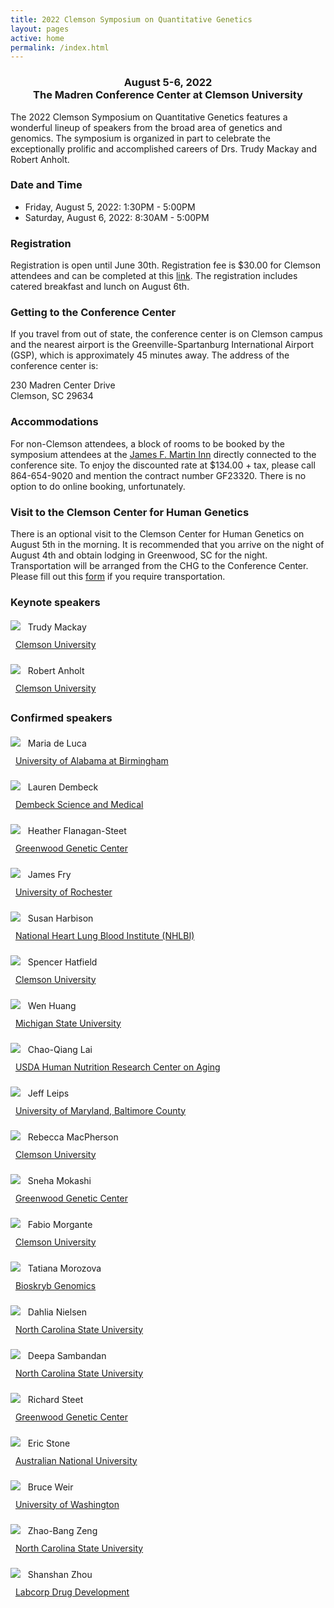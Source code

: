 ```yaml
---
title: 2022 Clemson Symposium on Quantitative Genetics
layout: pages
active: home
permalink: /index.html
---
```



<h3 style="text-align: center">August 5-6, 2022<br>The Madren Conference Center at Clemson University</h3>

The 2022 Clemson Symposium on Quantitative Genetics features a wonderful lineup of speakers from the broad area of genetics and genomics. The symposium is organized in part to celebrate the exceptionally prolific and accomplished careers of Drs. Trudy Mackay and Robert Anholt.

### Date and Time

- Friday, August 5, 2022: 1:30PM - 5:00PM
- Saturday, August 6, 2022: 8:30AM - 5:00PM

### Registration

Registration is open until June 30th. Registration fee is $30.00 for Clemson attendees and can be completed at this [link](https://tinyurl.com/2022ClemsonQG). The registration includes catered breakfast and lunch on August 6th.

### Getting to the Conference Center

If you travel from out of state, the conference center is on Clemson campus and the nearest airport is the Greenville-Spartanburg International Airport (GSP), which is approximately 45 minutes away. The address of the conference center is:

230 Madren Center Drive<br>
Clemson, SC 29634

### Accommodations

For non-Clemson attendees, a block of rooms to be booked by the symposium attendees at the [James F. Martin Inn](https://www.stayatclemson.com) directly connected to the conference site. To enjoy the discounted rate at $134.00 + tax, please call 864-654-9020 and mention the contract number GF23320. There is no option to do online booking, unfortunately.

### Visit to the Clemson Center for Human Genetics

There is an optional visit to the Clemson Center for Human Genetics on August 5th in the morning. It is recommended that you arrive on the night of August 4th and obtain lodging in Greenwood, SC for the night. Transportation will be arranged from the CHG to the Conference Center. Please fill out this [form](https://forms.gle/i74ZyrYczmYnhypt5) if you require transportation.



### Keynote speakers

<p style="line-height: 28px;">
<img src="files/mackay.jpg" class="rounded">
&nbsp;&nbsp;Trudy Mackay<br>
&nbsp;&nbsp;<a href="https://scienceweb.clemson.edu/chg/" target="_blank">Clemson University</a>
</p>

<p style="line-height: 28px;">
<img src="files/anholt.jpg" class="rounded">
&nbsp;&nbsp;Robert Anholt<br>
&nbsp;&nbsp;<a href="https://scienceweb.clemson.edu/chg/" target="_blank">Clemson University</a>
</p>

### Confirmed speakers

<p style="line-height: 28px;">
<img src="files/deluca.jpg" class="rounded">
&nbsp;&nbsp;Maria de Luca<br>
&nbsp;&nbsp;<a href="https://www.uab.edu/shp/nutrition/people/faculty/maria-deluca" target="_blank">University of Alabama at Birmingham</a>
</p>


<p style="line-height: 28px;">
<img src="files/dembeck.jpeg" class="rounded">
&nbsp;&nbsp;Lauren Dembeck<br>
&nbsp;&nbsp;<a href="https://laurendembeck.com" target="_blank">Dembeck Science and Medical</a>
</p>


<p style="line-height: 28px;">
<img src="files/flanagan.jpg" class="rounded">
&nbsp;&nbsp;Heather Flanagan-Steet<br>
&nbsp;&nbsp;<a href="https://scienceweb.clemson.edu/chg/dr-heather-flanagan-steet/" target="_blank">Greenwood Genetic Center</a>
</p>



<p style="line-height: 28px;">
<img src="files/fry.jpg" class="rounded">
&nbsp;&nbsp;James Fry<br>
&nbsp;&nbsp;<a href="https://www.sas.rochester.edu/bio/people/faculty/fry_james/index.html" target="_blank">University of Rochester</a>
</p>

<p style="line-height: 28px;">
<img src="files/harbison.jpg" class="rounded">
&nbsp;&nbsp;Susan Harbison<br>
&nbsp;&nbsp;<a href="https://irp.nih.gov/pi/susan-harbison" target="_blank">National Heart Lung Blood Institute (NHLBI)</a>
</p>


<p style="line-height: 28px;">
<img src="files/hatfield.jpg" class="rounded">
&nbsp;&nbsp;Spencer Hatfield<br>
&nbsp;&nbsp;<a href="https://scienceweb.clemson.edu/chg/spencer-hatfield/" target="_blank">Clemson University</a>
</p>

<p style="line-height: 28px;">
<img src="files/huang.jpg" class="rounded">
&nbsp;&nbsp;Wen Huang<br>
&nbsp;&nbsp;<a href="https://qgg-lab.github.io" target="_blank">Michigan State University</a>
</p>

<p style="line-height: 28px;">
<img src="files/lai.jpg" class="rounded">
&nbsp;&nbsp;Chao-Qiang Lai<br>
&nbsp;&nbsp;<a href="https://hnrca.tufts.edu/people/faculty/chao-qiang-lai-phd" target="_blank">USDA Human Nutrition Research Center on Aging</a>
</p>

<p style="line-height: 28px;">
<img src="files/leips.jpeg" class="rounded">
&nbsp;&nbsp;Jeff Leips<br>
&nbsp;&nbsp;<a href="https://biology.umbc.edu/directory/faculty/person/sf01964/" target="_blank">University of Maryland, Baltimore County</a>
</p>


<p style="line-height: 28px;">
<img src="files/macpherson.jpg" class="rounded">
&nbsp;&nbsp;Rebecca MacPherson<br>
&nbsp;&nbsp;<a href="https://scienceweb.clemson.edu/chg/rebecca-anne-macpherson-2/" target="_blank">Clemson University</a>
</p>


<p style="line-height: 28px;">
<img src="files/mokashi.jpg" class="rounded">
&nbsp;&nbsp;Sneha Mokashi<br>
&nbsp;&nbsp;<a href="https://scienceweb.clemson.edu/chg/sneha-mokashi/" target="_blank">Greenwood Genetic Center</a>
</p>


<p style="line-height: 28px;">
<img src="files/morgante.jpg" class="rounded">
&nbsp;&nbsp;Fabio Morgante<br>
&nbsp;&nbsp;<a href="https://scienceweb.clemson.edu/chg/" target="_blank">Clemson University</a>
</p>

<p style="line-height: 28px;">
<img src="files/morozova.jpeg" class="rounded">
&nbsp;&nbsp;Tatiana Morozova<br>
&nbsp;&nbsp;<a href="https://www.bioskryb.com" target="_blank">Bioskryb Genomics</a>
</p>


<p style="line-height: 28px;">
<img src="files/nielsen.jpg" class="rounded">
&nbsp;&nbsp;Dahlia Nielsen<br>
&nbsp;&nbsp;<a href="https://bio.sciences.ncsu.edu/people/dmnielse/" target="_blank">North Carolina State University</a>
</p>



<p style="line-height: 28px;">
<img src="files/sambandan.jpg" class="rounded">
&nbsp;&nbsp;Deepa Sambandan<br>
&nbsp;&nbsp;<a href="https://www.ncsu.edu" target="_blank">North Carolina State University</a>
</p>



<p style="line-height: 28px;">
<img src="files/steet.jpg" class="rounded">
&nbsp;&nbsp;Richard Steet<br>
&nbsp;&nbsp;<a href="https://scienceweb.clemson.edu/chg/dr-richard-steet/" target="_blank">Greenwood Genetic Center</a>
</p>


<p style="line-height: 28px;">
<img src="files/stone.jpg" class="rounded">
&nbsp;&nbsp;Eric Stone<br>
&nbsp;&nbsp;<a href="https://bdsi.anu.edu.au/people/professor-eric-stone" target="_blank">Australian National University</a>
</p>

<p style="line-height: 28px;">
<img src="files/weir.jpg" class="rounded">
&nbsp;&nbsp;Bruce Weir<br>
&nbsp;&nbsp;<a href="https://www.biostat.washington.edu/people/bruce-weir" target="_blank">University of Washington</a>
</p>


<p style="line-height: 28px;">
<img src="files/zeng.jpg" class="rounded">
&nbsp;&nbsp;Zhao-Bang Zeng<br>
&nbsp;&nbsp;<a href="https://brcwebportal.cos.ncsu.edu/zeng/" target="_blank">North Carolina State University</a>
</p>



<p style="line-height: 28px;">
<img src="files/zhou.jpeg" class="rounded">
&nbsp;&nbsp;Shanshan Zhou<br>
&nbsp;&nbsp;<a href="https://drugdevelopment.labcorp.com" target="_blank">Labcorp Drug Development</a>
</p>